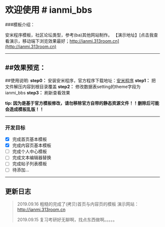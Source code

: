 # 欢迎使用 # ianmi_bbs
###模板介绍：

安米程序模板，社区论坛类型，参考(ba)其他网站制作。
【演示地址】[点击我查看演示，移动端下浏览效果最好；http://ianmi.313room.cn](http://ianmi.313room.cn)

------
##效果预览：
------
##使用说明:
**step0：**
安装安米程序，官方程序下载地址：[安米程序](http://bbs.ianmi.com)
**step1：**
把文件解压内容到根目录覆盖
**step2：**
修改数据表setting的theme字段为ianmi_bbs
**step3：**
刷新查看效果

**tip:
因为是基于官方模板修改，请勿移除官方自带的静态资源文件！！删除后可能会造成模板乱版！！**

------
### 开发目标 

- [X] 完成首页基本模板
- [X] 完成内容页基本模板
- [ ] 完成个人中心模板
- [ ] 完成文本编辑器替换
- [ ] 完成帖子列表模板
- [ ] 待添加... 

------

## 更新日志

> 2019.09.16 粗糙的完成了(拷贝)首页与内容页的模板 演示网站：http://ianmi.313room.cn
> 
> 2019.09.15 复习考研好无聊啊，找点东西做啊。。。。。

